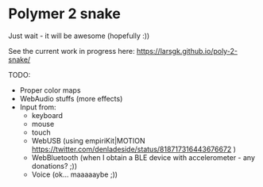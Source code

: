 # Polymer 2 snake

Just wait - it will be awesome (hopefully :))

See the current work in progress here: https://larsgk.github.io/poly-2-snake/


TODO:

* Proper color maps
* WebAudio stuffs (more effects)
* Input from:
  * keyboard
  * mouse
  * touch
  * WebUSB (using empiriKit|MOTION https://twitter.com/denladeside/status/818717316443676672 )
  * WebBluetooth (when I obtain a BLE device with accelerometer - any donations? ;))
  * Voice (ok... maaaaaybe ;))
